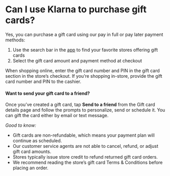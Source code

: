 # Can I use Klarna to purchase gift cards?

Yes, you can purchase a gift card using our pay in full or pay later payment methods:

1. Use the search bar in the [app](https://app.klarna.com/login) to find your favorite stores offering gift cards
2. Select the gift card amount and payment method at checkout

When shopping online, enter the gift card number and PIN in the gift card section in the store’s checkout. If you’re shopping in\-store, provide the gift card number and PIN to the cashier.

#### Want to send your gift card to a friend?

Once you’ve created a gift card, tap **Send to a friend** from the Gift card details page and follow the prompts to personalize, send or schedule it. You can gift the card either by email or text message.

*Good to know:*

* Gift cards are non\-refundable, which means your payment plan will continue as scheduled.
* Our customer service agents are not able to cancel, refund, or adjust gift card amounts.
* Stores typically issue store credit to refund returned gift card orders.
* We recommend reading the store’s gift card Terms \& Conditions before placing an order.

